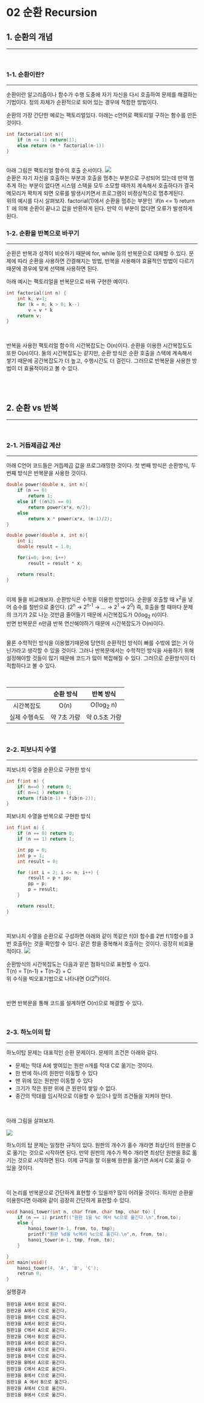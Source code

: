 # 02 순환 Recursion

## 1. 순환의 개념

<hr/>

<br/>

### 1-1. 순환이란?

<hr/>

순환이란 알고리즘이나 함수가 수행 도중에 자기 자신을 다시 호출하여 문제를 해결하는 기법이다. 정의 자체가 순환적으로 되어 있는 경우에 적합한 방법이다.
<br/>

순환의 가장 간단한 예로는 팩토리얼있다. 아래는 c언어로 팩토리얼 구하는 함수를 만든 것이다.

```c
int factorial(int n){
    if (n <= 1) return(1);
    else return (n * factorial(n-1))
}
```

<br/>
아래 그림은 팩토리얼 함수의 호출 순서이다.

<img src="img/factorial.jpg">

<br/>
순환은 자기 자신을 호출하는 부분과 호출을 멈추는 부분으로 구성되어 있는데 만약 멈추게 하는 부분이 없다면 시스템 스택을 모두 소모할 때까지 계속해서 호출하다가 결국 메모리가 꽉차게 되면 오류를 발생시키면서 프로그램이 비정상적으로 멈추게된다.<br/>
위의 예시를 다시 살펴보자. factorial(1)에서 순환을 멈추는 부분인 `if(n <= 1) return 1` 에 의해 순환이 끝나고 값을 반환하게 된다. 만약 이 부분이 없다면 오류가 발생하게 된다.

<br/>

### 1-2. 순환을 반복으로 바꾸기

<hr/>

순환은 반복과 성격이 비슷하기 때문에 for, while 등의 반복문으로 대체할 수 있다. 문제에 따라 순환을 사용하면 간결해지는 방법, 반복을 사용해야 효율적인 방법이 다르기 때문에 경우에 맞게 선택해 사용하면 된다.
<br/>

아래 예시는 팩토리얼을 반복문으로 바꿔 구현한 예이다.

```c
int factorial(int n) {
    int k, v=1;
    for (k = n; k > 0; k--)
        v = v * k
    return v;
}
```

<br/>

반복을 사용한 팩토리얼 함수의 시간복잡도는 O(n)이다. 순환을 이용한 시간복잡도도 또한 O(n)이다. 둘의 시간복잡도는 같지만, 순환 방식은 순환 호출을 스택에 계속해서 쌓기 때문에 공간복잡도가 더 높고, 수행시간도 더 걸린다. 그러므로 반복문을 사용한 방법이 더 효율적이라고 볼 수 있다.

<br/><br/>

## 2. 순환 vs 반복

<hr/>

<br/>

### 2-1. 거듭제곱값 계산

<hr/>

아래 C언어 코드들은 거듭제곱 값을 프로그래밍한 것이다. 첫 번째 방식은 순환방식, 두 번째 방식은 반복문을 사용한 것이다.

```c
double power(double x, int n){
    if (n == 0)
        return 1;
    else if ((n%2) == 0)
        return power(x*x, n/2);
    else
        return x * power(x*x, (n-1)/2);
}
```

```c
double power(double x, int n){
    int i;
    double result = 1.0;

    for(i=0; i<n; i++)
        result = result * x;

    return result;
}
```

<br/>
이제 둘을 비교해보자. 순환방식은 수학을 이용한 방법이다. 순환을 호출할 때 x<sup>2</sup>을 넣어 승수를 절반으로 줄인다. (2<sup>n</sup> -> 2<sup>n-1</sup> -> ... -> 2<sup>1</sup> -> 2<sup>0</sup>) 즉, 호출을 할 때마다 문제의 크기가 2로 나눈 것만큼 줄어들기 때문에 시간복잡도가 O(log<sub>2</sub> n)이다. <br/>
반면 반복문은 n만큼 반복 연산해야하기 때문에 시간복잡도가 O(n)이다.
<br/><br/>

물론 수학적인 방식을 이용했기때문에 당연히 순환적인 방식이 빠를 수밖에 없는 거 아닌가라고 생각할 수 있을 것이다. 그러나 반복문에서는 수학적인 방식을 사용하기 위해 설정해야할 것들이 많기 때문에 코드가 많이 복잡해질 수 있다. 그러므로 순환방식이 더 적합하다고 볼 수 있다.

<br/>

|               |  순환 방식  |      반복 방식       |
| :-----------: | :---------: | :------------------: |
|  시간복잡도   |    O(n)     | O(log<sub>2</sub> n) |
| 실제 수행속도 | 약 7초 가량 |    약 0.5초 가량     |

<br/>

### 2-2. 피보나치 수열

<hr/>

피보나치 수열을 순환으로 구현한 방식

```c
int f(int n) {
    if( n==0 ) return 0;
    if( n==1 ) return 1;
    return (fib(n-1) + fib(n-2));
}
```

피보나치 수열을 반복으로 구현한 방식

```c
int f(int n) {
    if (n == 0) return 0;
    if (n == 1) return 1;

    int pp = 0;
    int p = 1;
    int result = 0;

    for (int i = 2; i <= n; i++) {
        result = p + pp;
        pp = p;
        p = result;
    }

    return result;
}
```

<br/>

피보나치 수열을 순환으로 구성하면 아래와 같이 똑같은 f(0) 함수를 2번 f(1)함수를 3번 호출하는 것을 확인할 수 있다. 같은 항을 중복해서 호출하는 것이다. 굉장히 비효율적이다.
<img src="img/fibo.jpg">

순환방식의 시간복잡도는 다음과 같은 점화식으로 표현할 수 있다. <br/>
T(n) = T(n-1) + T(n-2) + C <br/>
위 수식을 빅오표기법으로 나타내면 O(2<sup>n</sup>)이다.

<br/>

반면 반복문을 통해 코드를 설계하면 O(n)으로 해결할 수 있다.

<br/>

### 2-3. 하노이의 탑

<hr/>

하노이탑 문제는 대표적인 순환 문제이다. 문제의 조건은 아래와 같다.

- 문제는 막대 A에 쌓여있는 원판 n개를 막대 C로 옮기는 것이다.
- 한 번에 하나의 원판만 이동할 수 있다
- 맨 위에 있는 원판만 이동할 수 있다
- 크기가 작은 원판 위에 큰 원판이 쌓일 수 없다.
- 중간의 막대를 임시적으로 이용할 수 있으나 앞의 조건들을 지켜야 한다.

<br/>

아래 그림을 살펴보자.

<img src="img/hanoi.jpg">

<br/>

하노이의 탑 문제는 일정한 규칙이 있다. 원판의 개수가 홀수 개라면 최상단의 원판을 C로 옮기는 것으로 시작하면 된다. 만약 원판의 개수가 짝수 개라면 최상단 원판을 B로 옮기는 것으로 시작하면 된다.
이제 규칙을 잘 이용해 원판을 옮기면 A에서 C로 옮길 수 있을 것이다.

<br/>

이 논리를 반복문으로 간단하게 표현할 수 있을까? 많이 어려울 것이다. 하지만 순환을 이용한다면 아래와 같이 굉장히 간단하게 표현할 수 있다.

```c
void hanoi_tower(int n, char from, char tmp, char to) {
    if (n == 1) printf(("원판 1을 %c 에서 %c으로 옮긴다.\n",from,to);
    else {
        hanoi_tower(n-1, from, to, tmp);
        printf("원판 %d을 %c에서 %c으로 옮긴다.\n",n, from, to);
        hanoi_tower(n-1, tmp, from, to);
    }

}
int main(void){
    hanoi_tower(4, 'A', 'B', 'C');
    retrun 0;
}
```

실행결과

```
원판1을 A에서 B으로 옮긴다.
원판2을 A에서 C으로 옮긴다.
원판1을 B에서 C으로 옮긴다.
원판3을 A에서 B으로 옮긴다.
원판1을 C에서 A으로 옮긴다.
원판2을 C에서 B으로 옮긴다.
원판1을 A에서 B으로 옮긴다.
원판4을 A에서 C으로 옮긴다.
원판1을 B에서 C으로 옮긴다.
원판2을 B에서 A으로 옮긴다.
원판1을 C에서 A으로 옮긴다.
원판3을 B에서 C으로 옮긴다.
원판1을 A 에서 B으로 옮긴다.
원판2을 A에서 C으로 옮긴다.
원판1을 B에서 C으로 옮긴다.
```

<br/>

